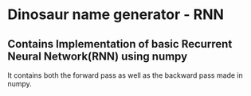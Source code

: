 # Dinosaur name generator - RNN

## Contains Implementation of basic Recurrent Neural Network(RNN) using numpy
It contains both the forward pass as well as the backward pass made in numpy. 
